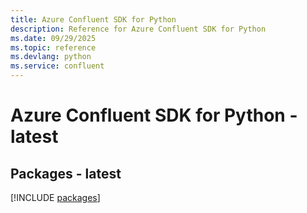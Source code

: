 ```yaml
---
title: Azure Confluent SDK for Python
description: Reference for Azure Confluent SDK for Python
ms.date: 09/29/2025
ms.topic: reference
ms.devlang: python
ms.service: confluent
---
```

# Azure Confluent SDK for Python - latest
## Packages - latest
[!INCLUDE [packages](confluent-index.md)]
